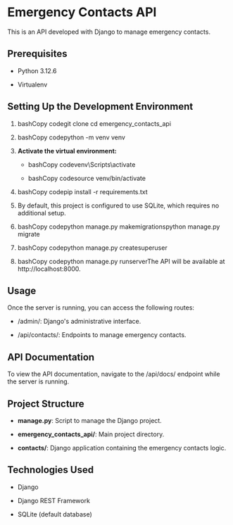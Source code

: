 Emergency Contacts API
======================

This is an API developed with Django to manage emergency contacts.

Prerequisites
-------------

*   Python 3.12.6
    
*   Virtualenv
    

Setting Up the Development Environment
--------------------------------------

1.  bashCopy codegit clone cd emergency\_contacts\_api
    
2.  bashCopy codepython -m venv venv
    
3.  **Activate the virtual environment:**
    
    *   bashCopy codevenv\\Scripts\\activate
        
    *   bashCopy codesource venv/bin/activate
        
4.  bashCopy codepip install -r requirements.txt
    
5.  By default, this project is configured to use SQLite, which requires no additional setup.
    
6.  bashCopy codepython manage.py makemigrationspython manage.py migrate
    
7.  bashCopy codepython manage.py createsuperuser
    
8.  bashCopy codepython manage.py runserverThe API will be available at http://localhost:8000.
    

Usage
-----

Once the server is running, you can access the following routes:

*   /admin/: Django's administrative interface.
    
*   /api/contacts/: Endpoints to manage emergency contacts.
    

API Documentation
-----------------

To view the API documentation, navigate to the /api/docs/ endpoint while the server is running.

Project Structure
-----------------

*   **manage.py**: Script to manage the Django project.
    
*   **emergency\_contacts\_api/**: Main project directory.
    
*   **contacts/**: Django application containing the emergency contacts logic.
    

Technologies Used
-----------------

*   Django
    
*   Django REST Framework
    
*   SQLite (default database)
